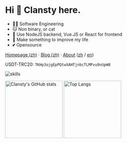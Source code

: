 # Hi 👋 Clansty here.

- 👩‍💻 Software Engineering
- 🐱 Non binary, or cat
- 📝 Use NodeJS backend, Vue.JS or React for frontend
- 🌟 Make something to improve my life
- 💕 Opensource

[Homepage (zh)](https://clansty.com) · [Blog (zh)](https://nyac.at) · [About](https://clansty.com/about) ([zh](https://clansty.com/about?lang=zh) / [en](https://clansty.com/about?lang=en))

USDT-TRC20: `TKHp3ojgEpPQtwXAHTjnbcTLMPvu9nUpW8`

![skills](https://skillicons.dev/icons?i=bash,cs,cloudflare,css,docker,dotnet,electron,express,git,github,html,js,linux,md,mongodb,nextjs,nodejs,ps,postgres,pr,prisma,py,raspberrypi,react,redis,regex,sass,stackoverflow,ts,visualstudio,vscode,vue,workers)

<img src="https://github-readme-stats-one-bice.vercel.app/api?username=clansty&count_private=true&theme=calm&show_icons=true&include_all_commits=true&role=OWNER,ORGANIZATION_MEMBER,COLLABORATOR" alt="Clansty's GitHub stats" height="185px" /> <img src="https://github-readme-stats-one-bice.vercel.app/api/top-langs/?username=clansty&layout=compact&langs_count=8&theme=calm&role=OWNER,ORGANIZATION_MEMBER" alt="Top Langs" height="185px" />
